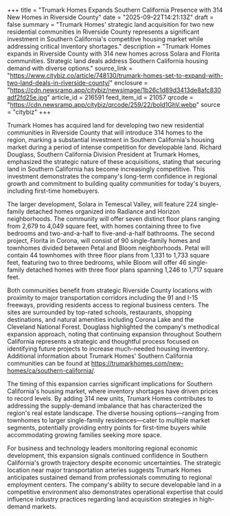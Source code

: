 +++
title = "Trumark Homes Expands Southern California Presence with 314 New Homes in Riverside County"
date = "2025-09-22T14:21:13Z"
draft = false
summary = "Trumark Homes' strategic land acquisition for two new residential communities in Riverside County represents a significant investment in Southern California's competitive housing market while addressing critical inventory shortages."
description = "Trumark Homes expands in Riverside County with 314 new homes across Solara and Florita communities. Strategic land deals address Southern California housing demand with diverse options."
source_link = "https://www.citybiz.co/article/748130/trumark-homes-set-to-expand-with-two-land-deals-in-riverside-county/"
enclosure = "https://cdn.newsramp.app/citybiz/newsimage/1b26c1d89d3413de8afc830adf2fd25e.jpg"
article_id = 216591
feed_item_id = 21057
qrcode = "https://cdn.newsramp.app/citybiz/qrcode/259/22/bold1GhV.webp"
source = "citybiz"
+++

<p>Trumark Homes has acquired land for developing two new residential communities in Riverside County that will introduce 314 homes to the region, marking a substantial investment in Southern California's housing market during a period of intense competition for developable land. Richard Douglass, Southern California Division President at Trumark Homes, emphasized the strategic nature of these acquisitions, stating that securing land in Southern California has become increasingly competitive. This investment demonstrates the company's long-term confidence in regional growth and commitment to building quality communities for today's buyers, including first-time homebuyers.</p><p>The larger development, Solara in Temescal Valley, will feature 224 single-family detached homes organized into Radiance and Horizon neighborhoods. The community will offer seven distinct floor plans ranging from 2,679 to 4,049 square feet, with homes containing three to five bedrooms and two-and-a-half to five-and-a-half bathrooms. The second project, Florita in Corona, will consist of 90 single-family homes and townhomes divided between Petal and Bloom neighborhoods. Petal will contain 44 townhomes with three floor plans from 1,331 to 1,733 square feet, featuring two to three bedrooms, while Bloom will offer 46 single-family detached homes with three floor plans spanning 1,246 to 1,717 square feet.</p><p>Both communities benefit from strategic Riverside County locations with proximity to major transportation corridors including the 91 and I-15 freeways, providing residents access to regional business centers. The sites are surrounded by top-rated schools, restaurants, shopping destinations, and natural amenities including Corona Lake and the Cleveland National Forest. Douglass highlighted the company's methodical expansion approach, noting that continuing expansion throughout Southern California represents a strategic and thoughtful process focused on identifying future projects to increase much-needed housing inventory. Additional information about Trumark Homes' Southern California communities can be found at <a href="https://trumarkhomes.com/new-homes/ca/southern-california/" rel="nofollow" target="_blank">https://trumarkhomes.com/new-homes/ca/southern-california/</a>.</p><p>The timing of this expansion carries significant implications for Southern California's housing market, where inventory shortages have driven prices to record levels. By adding 314 new units, Trumark Homes contributes to addressing the supply-demand imbalance that has characterized the region's real estate landscape. The diverse housing options—ranging from townhomes to larger single-family residences—cater to multiple market segments, potentially providing entry points for first-time buyers while accommodating growing families seeking more space.</p><p>For business and technology leaders monitoring regional economic development, this expansion signals continued confidence in Southern California's growth trajectory despite economic uncertainties. The strategic location near major transportation arteries suggests Trumark Homes anticipates sustained demand from professionals commuting to regional employment centers. The company's ability to secure developable land in a competitive environment also demonstrates operational expertise that could influence industry practices regarding land acquisition strategies in high-demand markets.</p>
